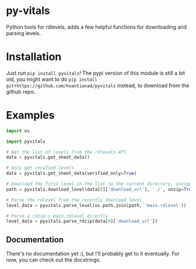 # py-vitals

Python tools for rdlevels, adds a few helpful functions for downloading and parsing levels.

# Installation

Just run `pip install pyvitals`!
The pypi version of this module is still a bit old, you might want to do
`pip install git+https://github.com/huantianad/pyvitals` instead, to download from the github repo..

# Examples

```python
import os

import pyvitals

# Get the list of levels from the rdlevels API
data = pyvitals.get_sheet_data()

# Only get verified levels
data = pyvitals.get_sheet_data(verified_only=True)

# Download the first level in the list to the current directory, unzipping it in the process
path = pyvitals.download_level(data[0]['download_url'], './', unzip=True)

# Parse the rdlevel from the recently download level
level_data = pyvitals.parse_level(os.path.join(path, 'main.rdlevel'))

# Parse a rdzip's main.rdlevel directly
level_data = pyvitals.parse_rdzip(data[0]['download_url'])
```

## Documentation
There's no documentation yet :(, but I'll probably get to it eventually.
For now, you can check out the docstrings.
